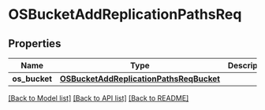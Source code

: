 # OSBucketAddReplicationPathsReq

## Properties
Name | Type | Description | Notes
------------ | ------------- | ------------- | -------------
**os_bucket** | [**OSBucketAddReplicationPathsReqBucket**](OSBucketAddReplicationPathsReqBucket.md) |  | 

[[Back to Model list]](../README.md#documentation-for-models) [[Back to API list]](../README.md#documentation-for-api-endpoints) [[Back to README]](../README.md)



